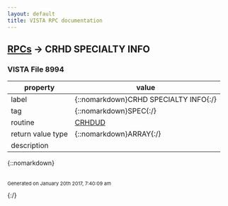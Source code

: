 ```yaml
---
layout: default
title: VISTA RPC documentation
---
```




## [RPCs](TableOfContent.md) &#8594; CRHD SPECIALTY INFO 



### VISTA File 8994 


 property | value 
--- | --- 
 label | {::nomarkdown}CRHD SPECIALTY INFO{:/}
 tag | {::nomarkdown}SPEC{:/}
 routine | [CRHDUD](http://code.osehra.org/dox/Routine_CRHDUD_source.html)
 return value type | {::nomarkdown}ARRAY{:/}
 description | 

{::nomarkdown} <br/><br/><p style="font-size: 11px">Generated on January 20th 2017, 7:40:09 am</p>{:/}